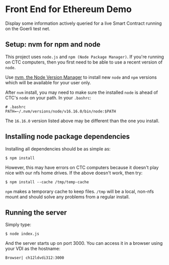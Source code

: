 # Front End for Ethereum Demo
Display some information actively queried for a live Smart Contract running on the Goerli test net.

## Setup: nvm for npm and node
This project uses `node.js` and `npm (Node Package Manager)`. If you're running on CTC computers, then you first need to be able to use a recent version of `node`.

Use [nvm, the Node Version Manager](https://github.com/nvm-sh/nvm) to install new `node` and `npm` versions which will be available for your user only.

After `nvm` install, you may need to make sure the installed `node` is ahead of CTC's `node` on your path. In your `.bashrc`:

    # .bashrc
    PATH=~/.nvm/versions/node/v16.16.0/bin/node:$PATH 

The `16.16.0` version listed above may be different than the one you install.


## Installing node package dependencies
Installing all dependencies should be as simple as:

    $ npm install

However, this may have errors on CTC computers because it doesn't play nice with our nfs home drives. If the above doesn't work, then try:

    $ npm install --cache /tmp/temp-cache

`npm` makes a temporary cache to keep files. `/tmp` will be a local, non-nfs mount and should solve any problems from a regular install.


## Running the server
Simply type:

    $ node index.js

And the server starts up on port 3000. You can access it in a browser using your VDI as the hostname:

    Browser| ch12ldvdi312:3000


